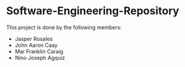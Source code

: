 # Software-Engineering-Repository

This project is done by the following members:
- Jasper Rosales
- John Aaron Caay
- Mar Franklin Caraig
- Nino Joseph Agquiz